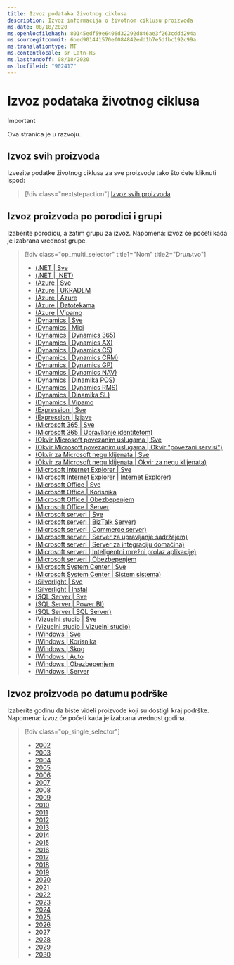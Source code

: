 ```yaml
---
title: Izvoz podataka životnog ciklusa
description: Izvoz informacija o životnom ciklusu proizvoda
ms.date: 08/18/2020
ms.openlocfilehash: 80145edf59e6406d32292d846ae3f263cddd294a
ms.sourcegitcommit: 6bed901441570ef084842edd1b7e5dfbc192c99a
ms.translationtype: MT
ms.contentlocale: sr-Latn-RS
ms.lasthandoff: 08/18/2020
ms.locfileid: "902417"
---
```

# <a name="lifecycle-data-export"></a>Izvoz podataka životnog ciklusa

> [!IMPORTANT]
> Ova stranica je u razvoju.

## <a name="export-all-products"></a>Izvoz svih proizvoda
Izvezite podatke životnog ciklusa za sve proizvode tako što ćete kliknuti ispod:

> [!div class="nextstepaction"]
> [Izvoz svih proizvoda](https://app-omaha-prod.azurewebsites.net/api/PublishedListings/Export)

## <a name="export-products-by-family-and-group"></a>Izvoz proizvoda po porodici i grupi
Izaberite porodicu, a zatim grupu za izvoz. Napomena: izvoz će početi kada je izabrana vrednost grupe. 

> [!div class="op_multi_selector" title1="Nom" title2="Druљtvo"]
> - [(.NET | Sve](https://app-omaha-prod.azurewebsites.net/api/PublishedListings/Export?$filter=parent%20ne%20null%20and%20parent/parent%20ne%20null%20and%20parent/parent/parent%20ne%20null%20and%20parent/parent/parent/name%20eq%20'.NET')
> - [(.NET | .NET)](https://app-omaha-prod.azurewebsites.net/api/PublishedListings/Export?$filter=parent%20ne%20null%20and%20parent/parent%20ne%20null%20and%20parent/parent/parent%20ne%20null%20and%20parent/parent/parent/name%20eq%20'.NET'%20and%20parent/parent/name%20eq%20'.NET')
> - [(Azure | Sve](https://app-omaha-prod.azurewebsites.net/api/PublishedListings/Export?$filter=parent%20ne%20null%20and%20parent/parent%20ne%20null%20and%20parent/parent/parent%20ne%20null%20and%20parent/parent/parent/name%20eq%20'Azure')
> - [(Azure | UKRADEM](https://app-omaha-prod.azurewebsites.net/api/PublishedListings/Export?$filter=parent%20ne%20null%20and%20parent/parent%20ne%20null%20and%20parent/parent/parent%20ne%20null%20and%20parent/parent/parent/name%20eq%20'Azure'%20and%20parent/parent/name%20eq%20'AI')
> - [(Azure | Azure](https://app-omaha-prod.azurewebsites.net/api/PublishedListings/Export?$filter=parent%20ne%20null%20and%20parent/parent%20ne%20null%20and%20parent/parent/parent%20ne%20null%20and%20parent/parent/parent/name%20eq%20'Azure'%20and%20parent/parent/name%20eq%20'Azure')
> - [(Azure | Datotekama](https://app-omaha-prod.azurewebsites.net/api/PublishedListings/Export?$filter=parent%20ne%20null%20and%20parent/parent%20ne%20null%20and%20parent/parent/parent%20ne%20null%20and%20parent/parent/parent/name%20eq%20'Azure'%20and%20parent/parent/name%20eq%20'Databases')
> - [(Azure | Viрamo](https://app-omaha-prod.azurewebsites.net/api/PublishedListings/Export?$filter=parent%20ne%20null%20and%20parent/parent%20ne%20null%20and%20parent/parent/parent%20ne%20null%20and%20parent/parent/parent/name%20eq%20'Azure'%20and%20parent/parent/name%20eq%20'Other')
> - [(Dynamics | Sve](https://app-omaha-prod.azurewebsites.net/api/PublishedListings/Export?$filter=parent%20ne%20null%20and%20parent/parent%20ne%20null%20and%20parent/parent/parent%20ne%20null%20and%20parent/parent/parent/name%20eq%20'Dynamics')
> - [(Dynamics | Mici](https://app-omaha-prod.azurewebsites.net/api/PublishedListings/Export?$filter=parent%20ne%20null%20and%20parent/parent%20ne%20null%20and%20parent/parent/parent%20ne%20null%20and%20parent/parent/parent/name%20eq%20'Dynamics'%20and%20parent/parent/name%20eq%20'Dynamics')
> - [(Dynamics | Dynamics 365)](https://app-omaha-prod.azurewebsites.net/api/PublishedListings/Export?$filter=parent%20ne%20null%20and%20parent/parent%20ne%20null%20and%20parent/parent/parent%20ne%20null%20and%20parent/parent/parent/name%20eq%20'Dynamics'%20and%20parent/parent/name%20eq%20'Dynamics%20365')
> - [(Dynamics | Dynamics AX)](https://app-omaha-prod.azurewebsites.net/api/PublishedListings/Export?$filter=parent%20ne%20null%20and%20parent/parent%20ne%20null%20and%20parent/parent/parent%20ne%20null%20and%20parent/parent/parent/name%20eq%20'Dynamics'%20and%20parent/parent/name%20eq%20'Dynamics%20AX')
> - [(Dynamics | Dynamics C5)](https://app-omaha-prod.azurewebsites.net/api/PublishedListings/Export?$filter=parent%20ne%20null%20and%20parent/parent%20ne%20null%20and%20parent/parent/parent%20ne%20null%20and%20parent/parent/parent/name%20eq%20'Dynamics'%20and%20parent/parent/name%20eq%20'Dynamics%20C5')
> - [(Dynamics | Dynamics CRM)](https://app-omaha-prod.azurewebsites.net/api/PublishedListings/Export?$filter=parent%20ne%20null%20and%20parent/parent%20ne%20null%20and%20parent/parent/parent%20ne%20null%20and%20parent/parent/parent/name%20eq%20'Dynamics'%20and%20parent/parent/name%20eq%20'Dynamics%20CRM')
> - [(Dynamics | Dynamics GP)](https://app-omaha-prod.azurewebsites.net/api/PublishedListings/Export?$filter=parent%20ne%20null%20and%20parent/parent%20ne%20null%20and%20parent/parent/parent%20ne%20null%20and%20parent/parent/parent/name%20eq%20'Dynamics'%20and%20parent/parent/name%20eq%20'Dynamics%20GP')
> - [(Dynamics | Dynamics NAV)](https://app-omaha-prod.azurewebsites.net/api/PublishedListings/Export?$filter=parent%20ne%20null%20and%20parent/parent%20ne%20null%20and%20parent/parent/parent%20ne%20null%20and%20parent/parent/parent/name%20eq%20'Dynamics'%20and%20parent/parent/name%20eq%20'Dynamics%20NAV')
> - [(Dynamics | Dinamika POS)](https://app-omaha-prod.azurewebsites.net/api/PublishedListings/Export?$filter=parent%20ne%20null%20and%20parent/parent%20ne%20null%20and%20parent/parent/parent%20ne%20null%20and%20parent/parent/parent/name%20eq%20'Dynamics'%20and%20parent/parent/name%20eq%20'Dynamics%20POS')
> - [(Dynamics | Dynamics RMS)](https://app-omaha-prod.azurewebsites.net/api/PublishedListings/Export?$filter=parent%20ne%20null%20and%20parent/parent%20ne%20null%20and%20parent/parent/parent%20ne%20null%20and%20parent/parent/parent/name%20eq%20'Dynamics'%20and%20parent/parent/name%20eq%20'Dynamics%20RMS')
> - [(Dynamics | Dinamika SL)](https://app-omaha-prod.azurewebsites.net/api/PublishedListings/Export?$filter=parent%20ne%20null%20and%20parent/parent%20ne%20null%20and%20parent/parent/parent%20ne%20null%20and%20parent/parent/parent/name%20eq%20'Dynamics'%20and%20parent/parent/name%20eq%20'Dynamics%20SL')
> - [(Dynamics | Viрamo](https://app-omaha-prod.azurewebsites.net/api/PublishedListings/Export?$filter=parent%20ne%20null%20and%20parent/parent%20ne%20null%20and%20parent/parent/parent%20ne%20null%20and%20parent/parent/parent/name%20eq%20'Dynamics'%20and%20parent/parent/name%20eq%20'Other')
> - [(Expression | Sve](https://app-omaha-prod.azurewebsites.net/api/PublishedListings/Export?$filter=parent%20ne%20null%20and%20parent/parent%20ne%20null%20and%20parent/parent/parent%20ne%20null%20and%20parent/parent/parent/name%20eq%20'Expression')
> - [(Expression | Izjave](https://app-omaha-prod.azurewebsites.net/api/PublishedListings/Export?$filter=parent%20ne%20null%20and%20parent/parent%20ne%20null%20and%20parent/parent/parent%20ne%20null%20and%20parent/parent/parent/name%20eq%20'Expression'%20and%20parent/parent/name%20eq%20'Expression')
> - [(Microsoft 365 | Sve](https://app-omaha-prod.azurewebsites.net/api/PublishedListings/Export?$filter=parent%20ne%20null%20and%20parent/parent%20ne%20null%20and%20parent/parent/parent%20ne%20null%20and%20parent/parent/parent/name%20eq%20'Microsoft%20365')
> - [(Microsoft 365 | Upravljanje identitetom)](https://app-omaha-prod.azurewebsites.net/api/PublishedListings/Export?$filter=parent%20ne%20null%20and%20parent/parent%20ne%20null%20and%20parent/parent/parent%20ne%20null%20and%20parent/parent/parent/name%20eq%20'Microsoft%20365'%20and%20parent/parent/name%20eq%20'Identity%20Management')
> - [(Okvir Microsoft povezanim uslugama | Sve](https://app-omaha-prod.azurewebsites.net/api/PublishedListings/Export?$filter=parent%20ne%20null%20and%20parent/parent%20ne%20null%20and%20parent/parent/parent%20ne%20null%20and%20parent/parent/parent/name%20eq%20'Microsoft%20Connected%20Services%20Framework')
> - [(Okvir Microsoft povezanim uslugama | Okvir "povezani servisi")](https://app-omaha-prod.azurewebsites.net/api/PublishedListings/Export?$filter=parent%20ne%20null%20and%20parent/parent%20ne%20null%20and%20parent/parent/parent%20ne%20null%20and%20parent/parent/parent/name%20eq%20'Microsoft%20Connected%20Services%20Framework'%20and%20parent/parent/name%20eq%20'Connected%20Services%20Framework')
> - [(Okvir za Microsoft negu klijenata | Sve](https://app-omaha-prod.azurewebsites.net/api/PublishedListings/Export?$filter=parent%20ne%20null%20and%20parent/parent%20ne%20null%20and%20parent/parent/parent%20ne%20null%20and%20parent/parent/parent/name%20eq%20'Microsoft%20Customer%20Care%20Framework')
> - [(Okvir za Microsoft negu klijenata | Okvir za negu klijenata)](https://app-omaha-prod.azurewebsites.net/api/PublishedListings/Export?$filter=parent%20ne%20null%20and%20parent/parent%20ne%20null%20and%20parent/parent/parent%20ne%20null%20and%20parent/parent/parent/name%20eq%20'Microsoft%20Customer%20Care%20Framework'%20and%20parent/parent/name%20eq%20'Customer%20Care%20Framework')
> - [(Microsoft Internet Explorer | Sve](https://app-omaha-prod.azurewebsites.net/api/PublishedListings/Export?$filter=parent%20ne%20null%20and%20parent/parent%20ne%20null%20and%20parent/parent/parent%20ne%20null%20and%20parent/parent/parent/name%20eq%20'Microsoft%20Internet%20Explorer')
> - [(Microsoft Internet Explorer | Internet Explorer)](https://app-omaha-prod.azurewebsites.net/api/PublishedListings/Export?$filter=parent%20ne%20null%20and%20parent/parent%20ne%20null%20and%20parent/parent/parent%20ne%20null%20and%20parent/parent/parent/name%20eq%20'Microsoft%20Internet%20Explorer'%20and%20parent/parent/name%20eq%20'Internet%20Explorer')
> - [(Microsoft Office | Sve](https://app-omaha-prod.azurewebsites.net/api/PublishedListings/Export?$filter=parent%20ne%20null%20and%20parent/parent%20ne%20null%20and%20parent/parent/parent%20ne%20null%20and%20parent/parent/parent/name%20eq%20'Microsoft%20Office')
> - [(Microsoft Office | Korisnika](https://app-omaha-prod.azurewebsites.net/api/PublishedListings/Export?$filter=parent%20ne%20null%20and%20parent/parent%20ne%20null%20and%20parent/parent/parent%20ne%20null%20and%20parent/parent/parent/name%20eq%20'Microsoft%20Office'%20and%20parent/parent/name%20eq%20'Client')
> - [(Microsoft Office | Obezbeрenjem](https://app-omaha-prod.azurewebsites.net/api/PublishedListings/Export?$filter=parent%20ne%20null%20and%20parent/parent%20ne%20null%20and%20parent/parent/parent%20ne%20null%20and%20parent/parent/parent/name%20eq%20'Microsoft%20Office'%20and%20parent/parent/name%20eq%20'Security')
> - [(Microsoft Office | Server](https://app-omaha-prod.azurewebsites.net/api/PublishedListings/Export?$filter=parent%20ne%20null%20and%20parent/parent%20ne%20null%20and%20parent/parent/parent%20ne%20null%20and%20parent/parent/parent/name%20eq%20'Microsoft%20Office'%20and%20parent/parent/name%20eq%20'Server')
> - [(Microsoft serveri | Sve](https://app-omaha-prod.azurewebsites.net/api/PublishedListings/Export?$filter=parent%20ne%20null%20and%20parent/parent%20ne%20null%20and%20parent/parent/parent%20ne%20null%20and%20parent/parent/parent/name%20eq%20'Microsoft%20Servers')
> - [(Microsoft serveri | BizTalk Server)](https://app-omaha-prod.azurewebsites.net/api/PublishedListings/Export?$filter=parent%20ne%20null%20and%20parent/parent%20ne%20null%20and%20parent/parent/parent%20ne%20null%20and%20parent/parent/parent/name%20eq%20'Microsoft%20Servers'%20and%20parent/parent/name%20eq%20'BizTalk%20Server')
> - [(Microsoft serveri | Commerce server)](https://app-omaha-prod.azurewebsites.net/api/PublishedListings/Export?$filter=parent%20ne%20null%20and%20parent/parent%20ne%20null%20and%20parent/parent/parent%20ne%20null%20and%20parent/parent/parent/name%20eq%20'Microsoft%20Servers'%20and%20parent/parent/name%20eq%20'Commerce%20Server')
> - [(Microsoft serveri | Server za upravljanje sadržajem)](https://app-omaha-prod.azurewebsites.net/api/PublishedListings/Export?$filter=parent%20ne%20null%20and%20parent/parent%20ne%20null%20and%20parent/parent/parent%20ne%20null%20and%20parent/parent/parent/name%20eq%20'Microsoft%20Servers'%20and%20parent/parent/name%20eq%20'Content%20Management%20Server')
> - [(Microsoft serveri | Server za integraciju domaćina)](https://app-omaha-prod.azurewebsites.net/api/PublishedListings/Export?$filter=parent%20ne%20null%20and%20parent/parent%20ne%20null%20and%20parent/parent/parent%20ne%20null%20and%20parent/parent/parent/name%20eq%20'Microsoft%20Servers'%20and%20parent/parent/name%20eq%20'Host%20Integration%20Server')
> - [(Microsoft serveri | Inteligentni mrežni prolaz aplikacije)](https://app-omaha-prod.azurewebsites.net/api/PublishedListings/Export?$filter=parent%20ne%20null%20and%20parent/parent%20ne%20null%20and%20parent/parent/parent%20ne%20null%20and%20parent/parent/parent/name%20eq%20'Microsoft%20Servers'%20and%20parent/parent/name%20eq%20'Intelligent%20Application%20Gateway')
> - [(Microsoft serveri | Obezbeрenjem](https://app-omaha-prod.azurewebsites.net/api/PublishedListings/Export?$filter=parent%20ne%20null%20and%20parent/parent%20ne%20null%20and%20parent/parent/parent%20ne%20null%20and%20parent/parent/parent/name%20eq%20'Microsoft%20Servers'%20and%20parent/parent/name%20eq%20'Security')
> - [(Microsoft System Center | Sve](https://app-omaha-prod.azurewebsites.net/api/PublishedListings/Export?$filter=parent%20ne%20null%20and%20parent/parent%20ne%20null%20and%20parent/parent/parent%20ne%20null%20and%20parent/parent/parent/name%20eq%20'Microsoft%20System%20Center')
> - [(Microsoft System Center | Sistem sistema)](https://app-omaha-prod.azurewebsites.net/api/PublishedListings/Export?$filter=parent%20ne%20null%20and%20parent/parent%20ne%20null%20and%20parent/parent/parent%20ne%20null%20and%20parent/parent/parent/name%20eq%20'Microsoft%20System%20Center'%20and%20parent/parent/name%20eq%20'System%20Center')
> - [(Silverlight | Sve](https://app-omaha-prod.azurewebsites.net/api/PublishedListings/Export?$filter=parent%20ne%20null%20and%20parent/parent%20ne%20null%20and%20parent/parent/parent%20ne%20null%20and%20parent/parent/parent/name%20eq%20'Silverlight')
> - [(Silverlight | Instal](https://app-omaha-prod.azurewebsites.net/api/PublishedListings/Export?$filter=parent%20ne%20null%20and%20parent/parent%20ne%20null%20and%20parent/parent/parent%20ne%20null%20and%20parent/parent/parent/name%20eq%20'Silverlight'%20and%20parent/parent/name%20eq%20'Silverlight')
> - [(SQL Server | Sve](https://app-omaha-prod.azurewebsites.net/api/PublishedListings/Export?$filter=parent%20ne%20null%20and%20parent/parent%20ne%20null%20and%20parent/parent/parent%20ne%20null%20and%20parent/parent/parent/name%20eq%20'SQL%20Server')
> - [(SQL Server | Power BI)](https://app-omaha-prod.azurewebsites.net/api/PublishedListings/Export?$filter=parent%20ne%20null%20and%20parent/parent%20ne%20null%20and%20parent/parent/parent%20ne%20null%20and%20parent/parent/parent/name%20eq%20'SQL%20Server'%20and%20parent/parent/name%20eq%20'Power%20BI')
> - [(SQL Server | SQL Server)](https://app-omaha-prod.azurewebsites.net/api/PublishedListings/Export?$filter=parent%20ne%20null%20and%20parent/parent%20ne%20null%20and%20parent/parent/parent%20ne%20null%20and%20parent/parent/parent/name%20eq%20'SQL%20Server'%20and%20parent/parent/name%20eq%20'SQL%20Server')
> - [(Vizuelni studio | Sve](https://app-omaha-prod.azurewebsites.net/api/PublishedListings/Export?$filter=parent%20ne%20null%20and%20parent/parent%20ne%20null%20and%20parent/parent/parent%20ne%20null%20and%20parent/parent/parent/name%20eq%20'Visual%20Studio')
> - [(Vizuelni studio | Vizuelni studio)](https://app-omaha-prod.azurewebsites.net/api/PublishedListings/Export?$filter=parent%20ne%20null%20and%20parent/parent%20ne%20null%20and%20parent/parent/parent%20ne%20null%20and%20parent/parent/parent/name%20eq%20'Visual%20Studio'%20and%20parent/parent/name%20eq%20'Visual%20Studio')
> - [(Windows | Sve](https://app-omaha-prod.azurewebsites.net/api/PublishedListings/Export?$filter=parent%20ne%20null%20and%20parent/parent%20ne%20null%20and%20parent/parent/parent%20ne%20null%20and%20parent/parent/parent/name%20eq%20'Windows')
> - [(Windows | Korisnika](https://app-omaha-prod.azurewebsites.net/api/PublishedListings/Export?$filter=parent%20ne%20null%20and%20parent/parent%20ne%20null%20and%20parent/parent/parent%20ne%20null%20and%20parent/parent/parent/name%20eq%20'Windows'%20and%20parent/parent/name%20eq%20'Client')
> - [(Windows | Skog](https://app-omaha-prod.azurewebsites.net/api/PublishedListings/Export?$filter=parent%20ne%20null%20and%20parent/parent%20ne%20null%20and%20parent/parent/parent%20ne%20null%20and%20parent/parent/parent/name%20eq%20'Windows'%20and%20parent/parent/name%20eq%20'IoT')
> - [(Windows | Auto](https://app-omaha-prod.azurewebsites.net/api/PublishedListings/Export?$filter=parent%20ne%20null%20and%20parent/parent%20ne%20null%20and%20parent/parent/parent%20ne%20null%20and%20parent/parent/parent/name%20eq%20'Windows'%20and%20parent/parent/name%20eq%20'Mobile')
> - [(Windows | Obezbeрenjem](https://app-omaha-prod.azurewebsites.net/api/PublishedListings/Export?$filter=parent%20ne%20null%20and%20parent/parent%20ne%20null%20and%20parent/parent/parent%20ne%20null%20and%20parent/parent/parent/name%20eq%20'Windows'%20and%20parent/parent/name%20eq%20'Security')
> - [(Windows | Server](https://app-omaha-prod.azurewebsites.net/api/PublishedListings/Export?$filter=parent%20ne%20null%20and%20parent/parent%20ne%20null%20and%20parent/parent/parent%20ne%20null%20and%20parent/parent/parent/name%20eq%20'Windows'%20and%20parent/parent/name%20eq%20'Server')

## <a name="export-products-by-end-of-support-date"></a>Izvoz proizvoda po datumu podrške
Izaberite godinu da biste videli proizvode koji su dostigli kraj podrške. Napomena: izvoz će početi kada je izabrana vrednost godina.

> [!div class="op_single_selector"]
> - [2002](https://app-omaha-prod.azurewebsites.net/api/PublishedListings/Export(endOfSupportYear=2002))
> - [2003](https://app-omaha-prod.azurewebsites.net/api/PublishedListings/Export(endOfSupportYear=2003))
> - [2004](https://app-omaha-prod.azurewebsites.net/api/PublishedListings/Export(endOfSupportYear=2004))
> - [2005](https://app-omaha-prod.azurewebsites.net/api/PublishedListings/Export(endOfSupportYear=2005))
> - [2006](https://app-omaha-prod.azurewebsites.net/api/PublishedListings/Export(endOfSupportYear=2006))
> - [2007](https://app-omaha-prod.azurewebsites.net/api/PublishedListings/Export(endOfSupportYear=2007))
> - [2008](https://app-omaha-prod.azurewebsites.net/api/PublishedListings/Export(endOfSupportYear=2008))
> - [2009](https://app-omaha-prod.azurewebsites.net/api/PublishedListings/Export(endOfSupportYear=2009))
> - [2010](https://app-omaha-prod.azurewebsites.net/api/PublishedListings/Export(endOfSupportYear=2010))
> - [2011](https://app-omaha-prod.azurewebsites.net/api/PublishedListings/Export(endOfSupportYear=2011))
> - [2012](https://app-omaha-prod.azurewebsites.net/api/PublishedListings/Export(endOfSupportYear=2012))
> - [2013](https://app-omaha-prod.azurewebsites.net/api/PublishedListings/Export(endOfSupportYear=2013))
> - [2014](https://app-omaha-prod.azurewebsites.net/api/PublishedListings/Export(endOfSupportYear=2014))
> - [2015](https://app-omaha-prod.azurewebsites.net/api/PublishedListings/Export(endOfSupportYear=2015))
> - [2016](https://app-omaha-prod.azurewebsites.net/api/PublishedListings/Export(endOfSupportYear=2016))
> - [2017](https://app-omaha-prod.azurewebsites.net/api/PublishedListings/Export(endOfSupportYear=2017))
> - [2018](https://app-omaha-prod.azurewebsites.net/api/PublishedListings/Export(endOfSupportYear=2018))
> - [2019](https://app-omaha-prod.azurewebsites.net/api/PublishedListings/Export(endOfSupportYear=2019))
> - [2020](https://app-omaha-prod.azurewebsites.net/api/PublishedListings/Export(endOfSupportYear=2020))
> - [2021](https://app-omaha-prod.azurewebsites.net/api/PublishedListings/Export(endOfSupportYear=2021))
> - [2022](https://app-omaha-prod.azurewebsites.net/api/PublishedListings/Export(endOfSupportYear=2022))
> - [2023](https://app-omaha-prod.azurewebsites.net/api/PublishedListings/Export(endOfSupportYear=2023))
> - [2024](https://app-omaha-prod.azurewebsites.net/api/PublishedListings/Export(endOfSupportYear=2024))
> - [2025](https://app-omaha-prod.azurewebsites.net/api/PublishedListings/Export(endOfSupportYear=2025))
> - [2026](https://app-omaha-prod.azurewebsites.net/api/PublishedListings/Export(endOfSupportYear=2026))
> - [2027](https://app-omaha-prod.azurewebsites.net/api/PublishedListings/Export(endOfSupportYear=2027))
> - [2028](https://app-omaha-prod.azurewebsites.net/api/PublishedListings/Export(endOfSupportYear=2028))
> - [2029](https://app-omaha-prod.azurewebsites.net/api/PublishedListings/Export(endOfSupportYear=2029))
> - [2030](https://app-omaha-prod.azurewebsites.net/api/PublishedListings/Export(endOfSupportYear=2030))
